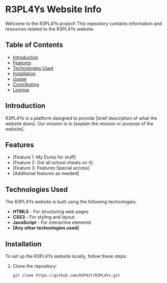 # R3PL4Ys Website Info

Welcome to the R3PL4Ys project! This repository contains information and resources related to the R3PL4Ys website.

## Table of Contents

- [Introduction](#introduction)
- [Features](#features)
- [Technologies Used](#technologies-used)
- [Installation](#installation)
- [Usage](#usage)
- [Contributing](#contributing)
- [License](#license)

## Introduction

R3PL4Ys is a platform designed to provide [brief description of what the website does]. Our mission is to [explain the mission or purpose of the website].

## Features

- [Feature 1: My Dump for stuff]
- [Feature 2: Got all school cheats on it]
- [Feature 3: Features Special access]
- [Additional features as needed]

## Technologies Used

The R3PL4Ys website is built using the following technologies:

- **HTML5** - For structuring web pages
- **CSS3** - For styling and layout
- **JavaScript** - For interactive elements
- **[Any other technologies used]**

## Installation

To set up the R3PL4Ys website locally, follow these steps:

1. Clone the repository:
   ```bash
   git clone https://github.com/R3P41Y/R3PL4Ys.git
